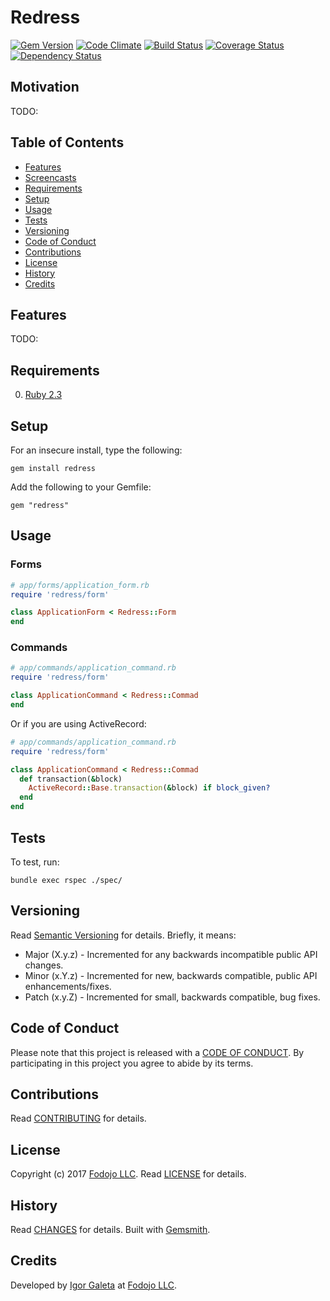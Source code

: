 # Redress

[![Gem Version](https://badge.fury.io/rb/redress.svg)](http://badge.fury.io/rb/redress)
[![Code Climate](https://codeclimate.com/github/galetahub/redress/badges/gpa.svg)](https://codeclimate.com/github/galetahub/redress)
[![Build Status](https://semaphoreci.com/api/v1/igor-galeta/redress/branches/master/shields_badge.svg)](https://semaphoreci.com/igor-galeta/redress)
[![Coverage Status](https://coveralls.io/repos/github/galetahub/redress/badge.svg?branch=master)](https://coveralls.io/github/galetahub/redress?branch=master)
[![Dependency Status](https://gemnasium.com/badges/github.com/galetahub/redress.svg)](https://gemnasium.com/github.com/galetahub/redress)

## Motivation

TODO:

<!-- Tocer[start]: Auto-generated, don't remove. -->

## Table of Contents

  - [Features](#features)
  - [Screencasts](#screencasts)
  - [Requirements](#requirements)
  - [Setup](#setup)
  - [Usage](#usage)
  - [Tests](#tests)
  - [Versioning](#versioning)
  - [Code of Conduct](#code-of-conduct)
  - [Contributions](#contributions)
  - [License](#license)
  - [History](#history)
  - [Credits](#credits)

<!-- Tocer[finish]: Auto-generated, don't remove. -->

## Features

TODO:

## Requirements

0. [Ruby 2.3](https://www.ruby-lang.org)

## Setup

For an insecure install, type the following:

    gem install redress

Add the following to your Gemfile:

    gem "redress"

## Usage

### Forms

``` ruby
# app/forms/application_form.rb
require 'redress/form'

class ApplicationForm < Redress::Form
end
```

### Commands

``` ruby
# app/commands/application_command.rb
require 'redress/form'

class ApplicationCommand < Redress::Commad
end
```

Or if you are using ActiveRecord:

``` ruby
# app/commands/application_command.rb
require 'redress/form'

class ApplicationCommand < Redress::Commad
  def transaction(&block)
    ActiveRecord::Base.transaction(&block) if block_given?
  end
end
```

## Tests

To test, run:

    bundle exec rspec ./spec/

## Versioning

Read [Semantic Versioning](http://semver.org) for details. Briefly, it means:

- Major (X.y.z) - Incremented for any backwards incompatible public API changes.
- Minor (x.Y.z) - Incremented for new, backwards compatible, public API enhancements/fixes.
- Patch (x.y.Z) - Incremented for small, backwards compatible, bug fixes.

## Code of Conduct

Please note that this project is released with a [CODE OF CONDUCT](CODE_OF_CONDUCT.md). By
participating in this project you agree to abide by its terms.

## Contributions

Read [CONTRIBUTING](CONTRIBUTING.md) for details.

## License

Copyright (c) 2017 [Fodojo LLC](https://www.fodojo.com/).
Read [LICENSE](LICENSE.md) for details.

## History

Read [CHANGES](CHANGES.md) for details.
Built with [Gemsmith](https://github.com/bkuhlmann/gemsmith).

## Credits

Developed by [Igor Galeta](https://www.linkedin.com/in/igor-galeta-585a9730/) at
[Fodojo LLC](https://www.fodojo.com/).
